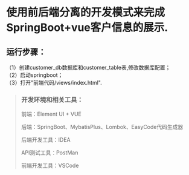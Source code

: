 # 使用前后端分离的开发模式来完成SpringBoot+vue客户信息的展示.



## 运行步骤：
（1）创建customer_db数据库和customer_table表,修改数据库配置；  
（2）启动springboot；  
（3）打开"前端代码/views/index.html".


> ### 开发环境和相关工具：
>
> 前端：Element UI + VUE
>
> 后端：SpringBoot、MybatisPlus、Lombok、EasyCode代码生成器
>
> 后端开发工具：IDEA
>
> API测试工具：PostMan
>
> 前端开发工具：VSCode





